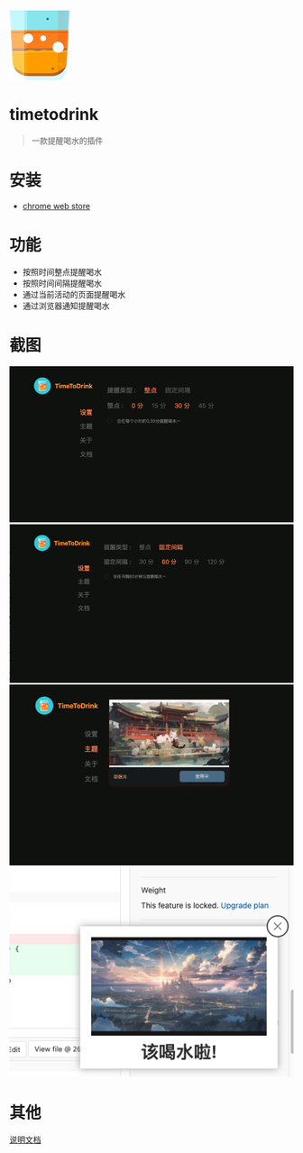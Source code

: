 ![](./logo.png)

# timetodrink
> 一款提醒喝水的插件

# 安装
* [chrome web store](https://chrome.google.com/webstore/detail/time-to-drink/aagnkepamnijniefmikbdaoemkemhkgi)

# 功能
* 按照时间整点提醒喝水
* 按照时间间隔提醒喝水
* 通过当前活动的页面提醒喝水
* 通过浏览器通知提醒喝水

# 截图
![](./assets/001.png)
![](./assets/002.png)
![](./assets/003.png)
![](./assets/004.png)

# 其他
[说明文档](https://xyccstudio.cn/books/timetodrink/)
